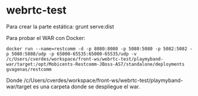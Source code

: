 # webrtc-test

Para crear la parte estática:
grunt serve:dist

Para probar el WAR con Docker:
```
docker run --name=restcomm -d -p 8080:8080 -p 5080:5080 -p 5082:5082 -p 5080:5080/udp -p 65000-65535:65000-65535/udp -v /c/Users/cverdes/workspace/front-ws/webrtc-test/playmyband-war/target:/opt/Mobicents-Restcomm-JBoss-AS7/standalone/deployments gvagenas/restcomm
```

Donde /c/Users/cverdes/workspace/front-ws/webrtc-test/playmyband-war/target es una carpeta donde se despliegue el war.


